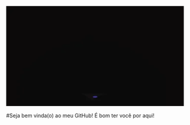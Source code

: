 <img src = "TI.webp" largura = "375px">

#Seja bem vinda(o) ao meu GitHub! É bom ter você por aqui!
